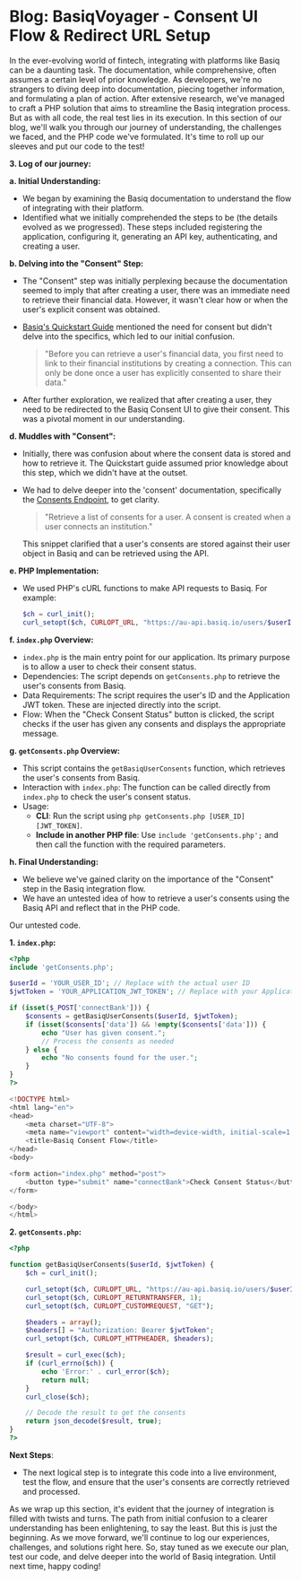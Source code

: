 # Blog: BasiqVoyager - Consent UI Flow & Redirect URL Setup


In the ever-evolving world of fintech, integrating with platforms like Basiq can be a daunting task. The documentation, while comprehensive, often assumes a certain level of prior knowledge. As developers, we're no strangers to diving deep into documentation, piecing together information, and formulating a plan of action. After extensive research, we've managed to craft a PHP solution that aims to streamline the Basiq integration process. But as with all code, the real test lies in its execution. In this section of our blog, we'll walk you through our journey of understanding, the challenges we faced, and the PHP code we've formulated. It's time to roll up our sleeves and put our code to the test!

**3. Log of our journey:**

**a. Initial Understanding:**
- We began by examining the Basiq documentation to understand the flow of integrating with their platform.
- Identified what we initially comprehended the steps to be (the details evolved as we progressed). These steps included registering the application, configuring it, generating an API key, authenticating, and creating a user.

**b. Delving into the "Consent" Step:**
- The "Consent" step was initially perplexing because the documentation seemed to imply that after creating a user, there was an immediate need to retrieve their financial data. However, it wasn't clear how or when the user's explicit consent was obtained.
- [Basiq's Quickstart Guide](https://api.basiq.io/docs/quickstart-part-1) mentioned the need for consent but didn't delve into the specifics, which led to our initial confusion.
  
  > "Before you can retrieve a user's financial data, you first need to link to their financial institutions by creating a connection. This can only be done once a user has explicitly consented to share their data."
  
- After further exploration, we realized that after creating a user, they need to be redirected to the Basiq Consent UI to give their consent. This was a pivotal moment in our understanding.

**d. Muddles with "Consent":**
- Initially, there was confusion about where the consent data is stored and how to retrieve it. The Quickstart guide assumed prior knowledge about this step, which we didn't have at the outset.
- We had to delve deeper into the 'consent' documentation, specifically the [Consents Endpoint](https://api.basiq.io/reference#getconsents), to get clarity.
  
  > "Retrieve a list of consents for a user. A consent is created when a user connects an institution."
  
  This snippet clarified that a user's consents are stored against their user object in Basiq and can be retrieved using the API.

**e. PHP Implementation:**
- We used PHP's cURL functions to make API requests to Basiq. For example:
  ```php
  $ch = curl_init();
  curl_setopt($ch, CURLOPT_URL, "https://au-api.basiq.io/users/$userId/consents");
  ```
  
**f. `index.php` Overview:**
- `index.php` is the main entry point for our application. Its primary purpose is to allow a user to check their consent status.
- Dependencies: The script depends on `getConsents.php` to retrieve the user's consents from Basiq.
- Data Requirements: The script requires the user's ID and the Application JWT token. These are injected directly into the script.
- Flow: When the "Check Consent Status" button is clicked, the script checks if the user has given any consents and displays the appropriate message.

**g. `getConsents.php` Overview:**
- This script contains the `getBasiqUserConsents` function, which retrieves the user's consents from Basiq.
- Interaction with `index.php`: The function can be called directly from `index.php` to check the user's consent status.
- Usage:
  - **CLI**: Run the script using `php getConsents.php [USER_ID] [JWT_TOKEN]`.
  - **Include in another PHP file**: Use `include 'getConsents.php';` and then call the function with the required parameters.

**h. Final Understanding:**
- We believe we've gained clarity on the importance of the "Consent" step in the Basiq integration flow.
- We have an untested idea of how to retrieve a user's consents using the Basiq API and reflect that in the PHP code.

Our untested code.

**1. `index.php`:**
```php
<?php
include 'getConsents.php';

$userId = 'YOUR_USER_ID'; // Replace with the actual user ID
$jwtToken = 'YOUR_APPLICATION_JWT_TOKEN'; // Replace with your Application JWT token

if (isset($_POST['connectBank'])) {
    $consents = getBasiqUserConsents($userId, $jwtToken);
    if (isset($consents['data']) && !empty($consents['data'])) {
        echo "User has given consent.";
        // Process the consents as needed
    } else {
        echo "No consents found for the user.";
    }
}
?>

<!DOCTYPE html>
<html lang="en">
<head>
    <meta charset="UTF-8">
    <meta name="viewport" content="width=device-width, initial-scale=1.0">
    <title>Basiq Consent Flow</title>
</head>
<body>

<form action="index.php" method="post">
    <button type="submit" name="connectBank">Check Consent Status</button>
</form>

</body>
</html>
```

**2. `getConsents.php`:**
```php
<?php

function getBasiqUserConsents($userId, $jwtToken) {
    $ch = curl_init();

    curl_setopt($ch, CURLOPT_URL, "https://au-api.basiq.io/users/$userId/consents");
    curl_setopt($ch, CURLOPT_RETURNTRANSFER, 1);
    curl_setopt($ch, CURLOPT_CUSTOMREQUEST, "GET");

    $headers = array();
    $headers[] = "Authorization: Bearer $jwtToken";
    curl_setopt($ch, CURLOPT_HTTPHEADER, $headers);

    $result = curl_exec($ch);
    if (curl_errno($ch)) {
        echo 'Error:' . curl_error($ch);
        return null;
    }
    curl_close($ch);

    // Decode the result to get the consents
    return json_decode($result, true);
}
?>
```

**Next Steps**:
- The next logical step is to integrate this code into a live environment, test the flow, and ensure that the user's consents are correctly retrieved and processed.

As we wrap up this section, it's evident that the journey of integration is filled with twists and turns. The path from initial confusion to a clearer understanding has been enlightening, to say the least. But this is just the beginning. As we move forward, we'll continue to log our experiences, challenges, and solutions right here. So, stay tuned as we execute our plan, test our code, and delve deeper into the world of Basiq integration. Until next time, happy coding!
